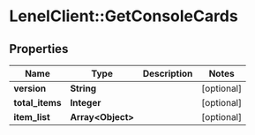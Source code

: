 # LenelClient::GetConsoleCards

## Properties
Name | Type | Description | Notes
------------ | ------------- | ------------- | -------------
**version** | **String** |  | [optional] 
**total_items** | **Integer** |  | [optional] 
**item_list** | **Array&lt;Object&gt;** |  | [optional] 


